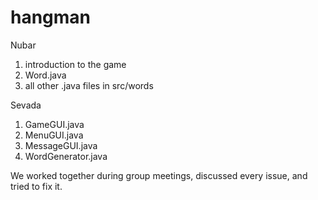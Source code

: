 # hangman

Nubar 
1. introduction to the game
2. Word.java
3. all other .java files in src/words

Sevada
1. GameGUI.java
2. MenuGUI.java
3. MessageGUI.java
4. WordGenerator.java

We worked together during group meetings, discussed every issue, and tried to fix it.
